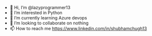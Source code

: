 - 👋 Hi, I’m @lazyprogrammer13
- 👀 I’m interested in Python 
- 🌱 I’m currently learning Azure devops
- 💞️ I’m looking to collaborate on nothing
- 📫 How to reach me https://www.linkedin.com/in/shubhamchugh13

<!---
lazyprogrammer13/lazyprogrammer13 is a ✨ special ✨ repository because its `README.md` (this file) appears on your GitHub profile.
You can click the Preview link to take a look at your changes.
--->
